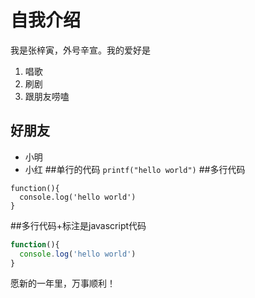 # 自我介绍
我是张梓寅，外号辛宣。我的爱好是
1. 唱歌
2. 刷剧
3. 跟朋友唠嗑
## 好朋友
* 小明
* 小红
##单行的代码
`printf("hello world")`
##多行代码
```
function(){
  console.log('hello world')
}
```
##多行代码+标注是javascript代码
```javascript
function(){
  console.log('hello world')
}
```
愿新的一年里，万事顺利！
